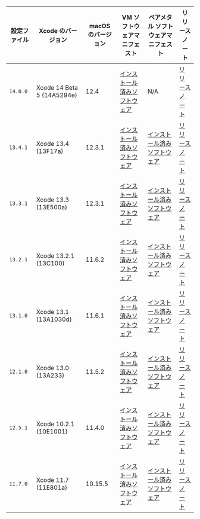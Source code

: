  | 設定ファイル   | Xcode のバージョン               | macOS のバージョン | VM ソフトウェアマニフェスト                                                                              | ベアメタル ソフトウェアマニフェスト                                                                                               | リリースノート                                                                  |
 | -------- | -------------------------- | ------------ | -------------------------------------------------------------------------------------------- | ---------------------------------------------------------------------------------------------------------------- | ------------------------------------------------------------------------ |
 | `14.0.0` | Xcode 14 Beta 5 (14A5294e) | 12.4         | [インストール済みソフトウェア](https://circle-macos-docs.s3.amazonaws.com/image-manifest/v8608/index.html) | N/A                                                                                                              | [リリースノート](https://discuss.circleci.com/t/xcode-14-beta-5-released/45016) |
 | `13.4.1` | Xcode 13.4 (13F17a)        | 12.3.1       | [インストール済みソフトウェア](https://circle-macos-docs.s3.amazonaws.com/image-manifest/v8094/index.html) | [インストール済みソフトウェア](https://circle-macos-docs.s3.amazonaws.com/image-manifest/cci-macos-production-2890/index.html) | [リリースノート](https://discuss.circleci.com/t/xcode-13-4-1-released/44328)    |
 | `13.3.1` | Xcode 13.3 (13E500a)       | 12.3.1       | [インストール済みソフトウェア](https://circle-macos-docs.s3.amazonaws.com/image-manifest/v7555/index.html) | [インストール済みソフトウェア](https://circle-macos-docs.s3.amazonaws.com/image-manifest/cci-macos-production-2718/index.html) | [リリースノート](https://discuss.circleci.com/t/xcode-13-3-1-released/43675)    |
 | `13.2.1` | Xcode 13.2.1 (13C100)      | 11.6.2       | [インストール済みソフトウェア](https://circle-macos-docs.s3.amazonaws.com/image-manifest/v6690/index.html) | [インストール済みソフトウェア](https://circle-macos-docs.s3.amazonaws.com/image-manifest/cci-macos-production-2243/index.html) | [リリースノート](https://discuss.circleci.com/t/xcode-13-2-1-released/42334)    |
 | `13.1.0` | Xcode 13.1 (13A1030d)      | 11.6.1       | [インストール済みソフトウェア](https://circle-macos-docs.s3.amazonaws.com/image-manifest/v6269/index.html) | [インストール済みソフトウェア](https://circle-macos-docs.s3.amazonaws.com/image-manifest/cci-macos-production-2218/index.html) | [リリースノート](https://discuss.circleci.com/t/xcode-13-1-rc-released/41577)   |
 | `12.1.0` | Xcode 13.0 (13A233)        | 11.5.2       | [インストール済みソフトウェア](https://circle-macos-docs.s3.amazonaws.com/image-manifest/v6052/index.html) | [インストール済みソフトウェア](https://circle-macos-docs.s3.amazonaws.com/image-manifest/cci-macos-production-1977/index.html) | [リリースノート](https://discuss.circleci.com/t/xcode-13-rc-released/41256)     |
 | `12.5.1` | Xcode 10.2.1 (10E1001)     | 11.4.0       | [インストール済みソフトウェア](https://circle-macos-docs.s3.amazonaws.com/image-manifest/v5775/index.html) | [インストール済みソフトウェア](https://circle-macos-docs.s3.amazonaws.com/image-manifest/cci-macos-production-1964/index.html) | [リリースノート](https://discuss.circleci.com/t/xcode-12-5-1-released/40490)    |
 | `11.7.0` | Xcode 11.7 (11E801a)       | 10.15.5      | [インストール済みソフトウェア](https://circle-macos-docs.s3.amazonaws.com/image-manifest/v3587/index.html) | [インストール済みソフトウェア](https://circle-macos-docs.s3.amazonaws.com/image-manifest/cci-macos-production-2297/index.html) | [リリースノート](https://discuss.circleci.com/t/xcode-11-7-released/37312)      |

